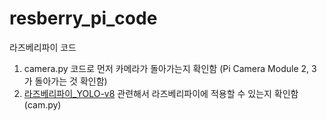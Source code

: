 # resberry_pi_code
라즈베리파이 코드

  1) camera.py 코드로 먼저 카메라가 돌아가는지 확인함 (Pi Camera Module 2, 3가 돌아가는 것 확인함)
  2) [라즈베리파이_YOLO-v8](https://github.com/freedomwebtech/rpi-bookworm-yolov8) 관련해서 라즈베리파이에 적용할 수 있는지 확인함 (cam.py)
